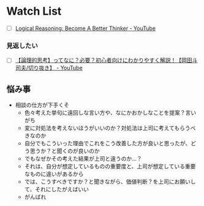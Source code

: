 # Watch List

- [ ] [Logical Reasoning: Become A Better Thinker - YouTube](https://www.youtube.com/watch?v=OcCPaSEICTY)

### 見返したい

- [ ] [【論理的思考】ってなに？必要？初心者向けにわかりやすく解説！【岡田斗司夫/切り抜き】 - YouTube](https://www.youtube.com/watch?v=V22-bPcaD7I)

## 悩み事
- 相談の仕方が下手くそ
  - 色々考えた挙句に遠回しな言い方や、なにかおかしなことを提案？言いがち
  - 変に対処法を考えないほうがいいのか？対処法は上司に考えてもらうべきなのか
  - 自分でもこういった理由でこれをこう改善した方が良いと思ったが、どう思うか？と聞くのが良いのか
  - でもなぜかその考えた結果が上司と違うのか...？
  - それは、自分が想定しているものの重要度と、上司が想定している重要なものに違いがあるから
  - では、こうすべきですか？と聞きながら、価値判断？を上司にお願いして、それにしたがえばいい
  - がんばれ

